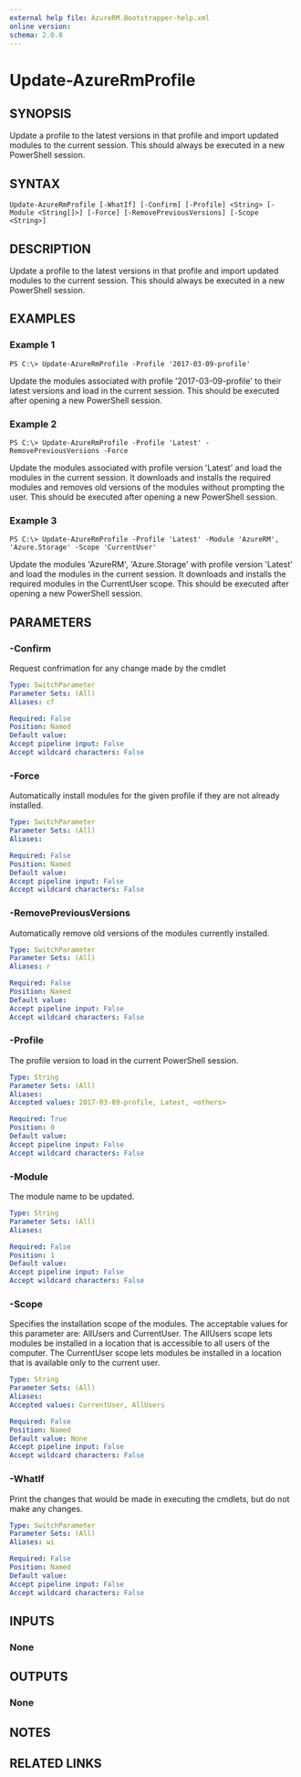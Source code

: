 ```yaml
---
external help file: AzureRM.Bootstrapper-help.xml
online version: 
schema: 2.0.0
---
```


# Update-AzureRmProfile
## SYNOPSIS
Update a profile to the latest versions in that profile and import updated modules to the current session. This should always be executed in a new PowerShell session.

## SYNTAX

```
Update-AzureRmProfile [-WhatIf] [-Confirm] [-Profile] <String> [-Module <String[]>] [-Force] [-RemovePreviousVersions] [-Scope <String>]
```

## DESCRIPTION
Update a profile to the latest versions in that profile and import updated modules to the current session. This should always be executed in a new PowerShell session.

## EXAMPLES

### Example 1
```
PS C:\> Update-AzureRmProfile -Profile '2017-03-09-profile'
```

Update the modules associated with profile '2017-03-09-profile' to their latest versions and load in the current session.  This should be executed after opening a new PowerShell session.

### Example 2
```
PS C:\> Update-AzureRmProfile -Profile 'Latest' -RemovePreviousVersions -Force
```

Update the modules associated with profile version 'Latest' and load the modules in the current session. It downloads and installs the required modules and removes old versions of the modules without prompting the user. This should be executed after opening a new PowerShell session.

### Example 3
```
PS C:\> Update-AzureRmProfile -Profile 'Latest' -Module 'AzureRM', 'Azure.Storage' -Scope 'CurrentUser'
```

Update the modules 'AzureRM', 'Azure.Storage'  with profile version 'Latest' and load the modules in the current session. It downloads and installs the required modules in the CurrentUser scope. This should be executed after opening a new PowerShell session.


## PARAMETERS

### -Confirm
Request confrimation for any change made by the cmdlet

```yaml
Type: SwitchParameter
Parameter Sets: (All)
Aliases: cf

Required: False
Position: Named
Default value: 
Accept pipeline input: False
Accept wildcard characters: False
```

### -Force
Automatically install modules for the given profile if they are not already installed.

```yaml
Type: SwitchParameter
Parameter Sets: (All)
Aliases: 

Required: False
Position: Named
Default value: 
Accept pipeline input: False
Accept wildcard characters: False
```

### -RemovePreviousVersions
Automatically remove old versions of the modules currently installed.

```yaml
Type: SwitchParameter
Parameter Sets: (All)
Aliases: r

Required: False
Position: Named
Default value: 
Accept pipeline input: False
Accept wildcard characters: False
```

### -Profile
The profile version to load in the current PowerShell session.

```yaml
Type: String
Parameter Sets: (All)
Aliases: 
Accepted values: 2017-03-09-profile, Latest, <others>

Required: True
Position: 0
Default value: 
Accept pipeline input: False
Accept wildcard characters: False
```
### -Module
The module name to be updated.

```yaml
Type: String
Parameter Sets: (All)
Aliases: 

Required: False
Position: 1
Default value: 
Accept pipeline input: False
Accept wildcard characters: False
```

### -Scope
Specifies the installation scope of the modules. The acceptable values for this parameter are: AllUsers and CurrentUser.
The AllUsers scope lets modules be installed in a location that is accessible to all users of the computer.
The CurrentUser scope lets modules be installed in a location that is available only to the current user.

```yaml
Type: String
Parameter Sets: (All)
Aliases: 
Accepted values: CurrentUser, AllUsers

Required: False
Position: Named
Default value: None
Accept pipeline input: False
Accept wildcard characters: False
```

### -WhatIf
Print the changes that would be made in executing the cmdlets, but do not make any changes.

```yaml
Type: SwitchParameter
Parameter Sets: (All)
Aliases: wi

Required: False
Position: Named
Default value: 
Accept pipeline input: False
Accept wildcard characters: False
```

## INPUTS

### None

## OUTPUTS

### None

## NOTES

## RELATED LINKS
